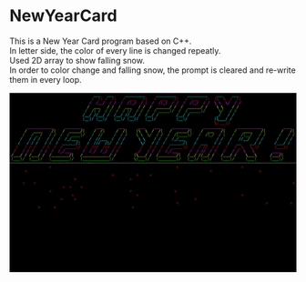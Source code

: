 # NewYearCard

This is a New Year Card program based on C++.  
In letter side, the color of every line is changed repeatly.  
Used 2D array to show falling snow.  
In order to color change and falling snow, the prompt is cleared and re-write them in every loop.  

![Alt Text](https://github.com/Tonynology/NewYearCard/blob/master/NewYearCard.gif)
